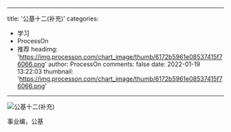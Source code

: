 
---
title: '公基十二(补充)'
categories: 
 - 学习
 - ProcessOn
 - 推荐
headimg: 'https://img.processon.com/chart_image/thumb/6172b5961e08537415f76066.png'
author: ProcessOn
comments: false
date: 2022-01-19 13:22:03
thumbnail: 'https://img.processon.com/chart_image/thumb/6172b5961e08537415f76066.png'
---

<div>   
<img class="thumb" alt="公基十二(补充)" src="https://img.processon.com/chart_image/thumb/6172b5961e08537415f76066.png" referrerpolicy="no-referrer">
<p>事业编，公基</p>  
</div>
            